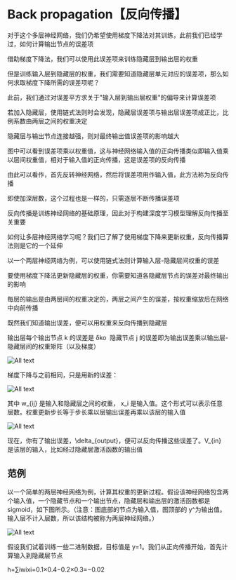 # Back propagation【反向传播】

对于这个多层神经网络，我们仍希望使用梯度下降法对其训练，此前我们已经学过，如何计算输出节点的误差项

借助梯度下降法，我们可以使用此误差项来训练隐藏层到输出层的权重

但是训练输入层到隐藏层的权重，我们需要知道隐藏层单元对应的误差项，那么如何求取梯度下降所需的误差项呢？

此前，我们通过对误差平方求关于"输入层到输出层权重"的偏导来计算误差项

若加入隐藏层，使用链式法则时会发现，隐藏层误差项与输出层误差项成正比，比例系数由两层之间的权重决定

隐藏层与输出节点连接越强，则对最终输出值误差项的影响越大

图中可以看到误差项乘以权重值，这与神经网络输入值的正向传播类似即输入值乘以层间权重值，相对于输入值的正向传播，这是误差项的反向传播

由此可以看作，首先反转神经网络，然后将误差项用作输入值，此方法称为反向传播

即使加深层数，这个过程也是一样的，只需逐层不断传播误差项

反向传播是训练神经网络的基础原理，因此对于构建深度学习模型理解反向传播至关重要

如何让多层神经网络学习呢？我们已了解了使用梯度下降来更新权重，反向传播算法则是它的一个延伸

以一个两层神经网络为例，可以使用链式法则计算输入层-隐藏层间权重的误差

要使用梯度下降法更新隐藏层的权重，你需要知道各隐藏层节点的误差对最终输出的影响

每层的输出是由两层间的权重决定的，两层之间产生的误差，按权重缩放后在网络中向前传播

既然我们知道输出误差，便可以用权重来反向传播到隐藏层

输出层每个输出节点 k 的误差是 δ​ko
​​
隐藏节点 j 的误差即为输出误差乘以输出层-隐藏层间的权重矩阵（以及梯度）

![All text](http://ww1.sinaimg.cn/large/dc05ba18gy1fn49s12wndj218e044jrr.jpg)

梯度下降与之前相同，只是用新的误差：

![All text](http://ww1.sinaimg.cn/large/dc05ba18gy1fn49s26lstj217o03mgln.jpg)


其中 w_{ij} 是输入和隐藏层之间的权重， x_i 是输入值。这个形式可以表示任意层数。权重更新步长等于步长乘以层输出误差再乘以该层的输入值

![All text](http://ww1.sinaimg.cn/large/dc05ba18gy1fn4a1e3narj217o03iaa4.jpg)

现在，你有了输出误差，\delta_{output}，便可以反向传播这些误差了。V_{in} 是该层的输入，比如经过隐藏层激活函数的输出值

## 范例

以一个简单的两层神经网络为例，计算其权重的更新过程。假设该神经网络包含两个输入值，一个隐藏节点和一个输出节点，隐藏层和输出层的激活函数都是 sigmoid，如下图所示。（注意：图底部的节点为输入值，图顶部的 y​^
​​为输出值。输入层不计入层数，所以该结构被称为两层神经网络。）

![All text](http://ww1.sinaimg.cn/large/dc05ba18gy1fn4a2bvgpzj216o0lmtae.jpg)

假设我们试着训练一些二进制数据，目标值是 y=1。我们从正向传播开始，首先计算输入到隐藏层节点

h=∑iwixi=0.1×0.4−0.2×0.3=−0.02
